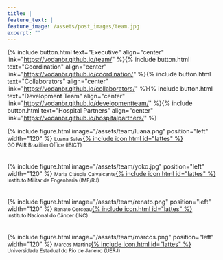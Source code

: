 ```yaml
---
title: |  
feature_text: |
feature_image: /assets/post_images/team.jpg
excerpt: ""
---
```


{% include button.html text="Executive" align="center" link="https://vodanbr.github.io/team/" %}{% include button.html text="Coordination" align="center" link="https://vodanbr.github.io/coordination/" %}{% include button.html text="Collaborators" align="center" link="https://vodanbr.github.io/collaborators/" %}{% include button.html text="Development Team" align="center" link="https://vodanbr.github.io/developmentteam/" %}{% include button.html text="Hospital Partners" align="center" link="https://vodanbr.github.io/hospitalpartners/" %}


{% include figure.html image="/assets/team/luana.png" position="left" width="120" %}
<small>Luana Sales</small>[{% include icon.html id="lattes" %}](http://lattes.cnpq.br/9090064478702633)<br/>
<small>GO FAIR Brazilian Office (IBICT)</small><br/>
<br/>
<br/>
{% include figure.html image="/assets/team/yoko.jpg" position="left" width="120" %}
<small>Maria Cláudia Calvalcante</small>[{% include icon.html id="lattes" %}](http://lattes.cnpq.br/7292694995543789)<br/>
<small>Instituto Militar de Engenharia (IME/RJ)</small><br/>
<br/>
<br/>
{% include figure.html image="/assets/team/renato.png" position="left" width="120" %}
<small>Renato Cerceau</small>[{% include icon.html id="lattes" %}](http://lattes.cnpq.br/1652132080233697)<br/>
<small>Instituto Nacional do Câncer (INC)</small><br/>
<br/>
<br/>
{% include figure.html image="/assets/team/marcos.png" position="left" width="120" %}
<small>Marcos Martins</small>[{% include icon.html id="lattes" %}](http://lattes.cnpq.br/3382836095326716)<br/>
<small>Universidade Estadual do Rio de Janeiro (UERJ)</small><br/>
